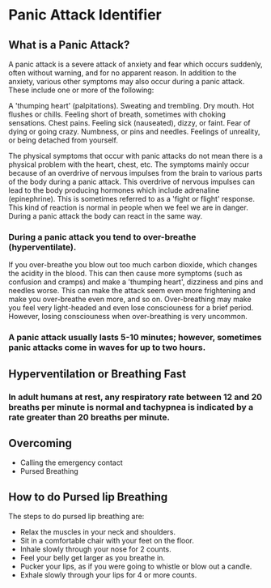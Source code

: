 # Panic Attack Identifier

## What is a Panic Attack?
A panic attack is a severe attack of anxiety and fear which occurs suddenly, often without warning, and for no apparent reason.
In addition to the anxiety, various other symptoms may also occur during a panic attack. These include one or more of the following:

A 'thumping heart' (palpitations).
Sweating and trembling.
Dry mouth.
Hot flushes or chills.
Feeling short of breath, sometimes with choking sensations.
Chest pains.
Feeling sick (nauseated), dizzy, or faint.
Fear of dying or going crazy.
Numbness, or pins and needles.
Feelings of unreality, or being detached from yourself.

The physical symptoms that occur with panic attacks do not mean there is a physical problem with the heart, chest, etc. The symptoms mainly occur because of an overdrive of nervous impulses from the brain to various parts of the body during a panic attack. This overdrive of nervous impulses can lead to the body producing hormones which include adrenaline (epinephrine). This is sometimes referred to as a 'fight or flight' response. This kind of reaction is normal in people when we feel we are in danger. During a panic attack the body can react in the same way.

### During a panic attack you tend to over-breathe (hyperventilate). 
If you over-breathe you blow out too much carbon dioxide, which changes the acidity in the blood. This can then cause more symptoms (such as confusion and cramps) and make a 'thumping heart', dizziness and pins and needles worse. This can make the attack seem even more frightening and make you over-breathe even more, and so on. Over-breathing may make you feel very light-headed and even lose consciouness for a brief period. However, losing consciouness when over-breathing is very uncommon.

### A panic attack usually lasts 5-10 minutes; however, sometimes panic attacks come in waves for up to two hours.

## Hyperventilation or Breathing Fast
### In adult humans at rest, any respiratory rate between 12 and 20 breaths per minute is normal and tachypnea is indicated by a rate greater than 20 breaths per minute.


## Overcoming
* Calling the emergency contact
* Pursed Breathing


## How to do Pursed lip Breathing
The steps to do pursed lip breathing are:

* Relax the muscles in your neck and shoulders.
* Sit in a comfortable chair with your feet on the floor.
* Inhale slowly through your nose for 2 counts.
* Feel your belly get larger as you breathe in.
* Pucker your lips, as if you were going to whistle or blow out a candle.
* Exhale slowly through your lips for 4 or more counts.

